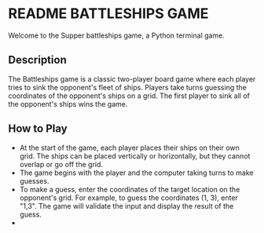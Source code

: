 # README BATTLESHIPS GAME

Welcome to the Supper battleships game, a Python terminal game.

## Description
The Battleships game is a classic two-player board game where each player tries to sink the opponent's fleet of ships. Players take turns guessing the coordinates of the opponent's ships on a grid. The first player to sink all of the opponent's ships wins the game.

## How to Play
- At the start of the game, each player places their ships on their own grid. The ships can be placed vertically or horizontally, but they cannot overlap or go off the grid.
- The game begins with the player and the computer taking turns to make guesses.
- To make a guess, enter the coordinates of the target location on the opponent's grid. For example, to guess the coordinates (1, 3), enter "1,3". The game will validate the input and display the result of the guess.
- 